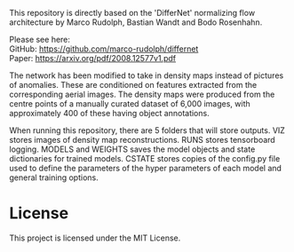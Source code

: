 This repository is directly based on the 'DifferNet' normalizing flow architecture by Marco Rudolph, Bastian Wandt and Bodo Rosenhahn.

Please see here: <br />
GitHub: https://github.com/marco-rudolph/differnet <br />
Paper: https://arxiv.org/pdf/2008.12577v1.pdf

The network has been modified to take in density maps instead of pictures of anomalies. These are conditioned on features extracted from the corresponding aerial images. The density maps were produced from the centre points of a manually curated dataset of 6,000 images, with approximately 400 of these having object annotations.

When running this repository, there are 5 folders that will store outputs. VIZ stores images of density map reconstructions. RUNS stores tensorboard logging. MODELS and WEIGHTS saves the model objects and state dictionaries for trained models. CSTATE stores copies of the config.py file used to define the parameters of the hyper parameters of each model and general training options. 

# License

This project is licensed under the MIT License.